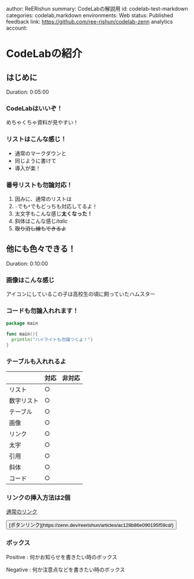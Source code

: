 author: ReERishun
summary: CodeLabの解説用
id: codelab-test-markdown
categories: codelab,markdown
environments: Web
status: Published
feedback link: https://github.com/ree-rishun/codelab-zenn
analytics account:

# CodeLabの紹介

## はじめに
Duration: 0:05:00

### CodeLabはいいぞ！
めちゃくちゃ資料が見やすい！

### リストはこんな感じ！

- 通常のマークダウンと
- 同じように書けて
- 導入が楽！

### 番号リストも勿論対応！

1. 因みに、通常のリストは
2. `-`でも`*`でもどっちも対応してるよ！
3. 太文字もこんな感じ**太くなった！**
4. 斜体はこんな感じ*italic*
5. ~~取り消し線もできるよ~~


## 他にも色々できる！
Duration: 0:10:00

### 画像はこんな感じ
アイコンにしているこの子は高校生の頃に飼っていたハムスター

### コードも勿論入れれます！

```go
package main

func main(){
  println("ハイライトも勿論つくよ！")
}
```

### テーブルも入れれるよ
|            | 対応 | 非対応 |
| ---------- | ---- | ------ |
| リスト　　 | ○   |  |
| 数字リスト | ○   |  |
| テーブル　 | ○   |  |
| 画像　　　 | ○   |  |
| リンク     | ○   |  |
| 太字       | ○   |  |
| 引用       | ○   |  |
| 斜体       | ○   |  |
| コード     | ○   |  |

### リンクの挿入方法は2個
[通常のリンク](https://zenn.dev/reerishun/articles/ac128b86e090195f59cd/)

<button>
  [ボタンリンク](https://zenn.dev/reerishun/articles/ac128b86e090195f59cd/)
</button>


### ボックス

Positive
: 何かお知らせを書きたい時のボックス

Negative
: 何か注意点などを書きたい時のボックス
